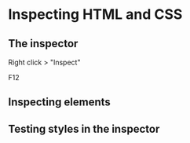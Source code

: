 # Inspecting HTML and CSS

## The inspector

Right click > "Inspect"

F12

## Inspecting elements

## Testing styles in the inspector
